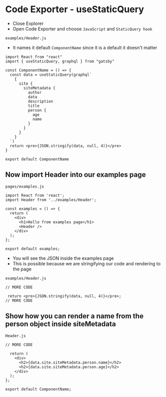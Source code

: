 # Code Exporter - useStaticQuery
* Close Explorer
* Open Code Exporter and choose `JavaScript` and `StaticQuery hook`

`examples/Header.js`

* It names it default `ComponentName` since it is a default it doesn't matter

```
import React from "react"
import { useStaticQuery, graphql } from "gatsby"

const ComponentName = () => {
  const data = useStaticQuery(graphql`
    {
      site {
        siteMetadata {
          author
          data
          description
          title
          person {
            age
            name
          }
        }
      }
    }
  `)
  return <pre>{JSON.stringify(data, null, 4)}</pre>
}

export default ComponentName
```

## Now import Header into our examples page
`pages/examples.js`

```
import React from 'react';
import Header from '../examples/Header';

const examples = () => {
  return (
    <div>
      <h1>Hello from examples page</h1>
      <Header />
    </div>
  );
};

export default examples;
```

* You will see the JSON inside the examples page
* This is possible because we are stringifying our code and rendering to the page

`examples/Header.js`

```
// MORE CODE

 return <pre>{JSON.stringify(data, null, 4)}</pre>;
// MORE CODE
```

## Show how you can render a name from the person object inside siteMetadata
`Header.js`

```
// MORE CODE

  return (
    <div>
      <h2>{data.site.siteMetadata.person.name}</h2>
      <h2>{data.site.siteMetadata.person.age}</h2>
    </div>
  );
};

export default ComponentName;
```

